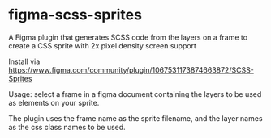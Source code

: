# figma-scss-sprites
A Figma plugin that generates SCSS code from the layers on a frame to create a CSS sprite with 2x pixel density screen support

Install via https://www.figma.com/community/plugin/1067531173874663872/SCSS-Sprites

Usage: select a frame in a figma document containing the layers to be used as elements on your sprite. 

The plugin uses the frame name as the sprite filename, and the layer names as the css class names to be used.

